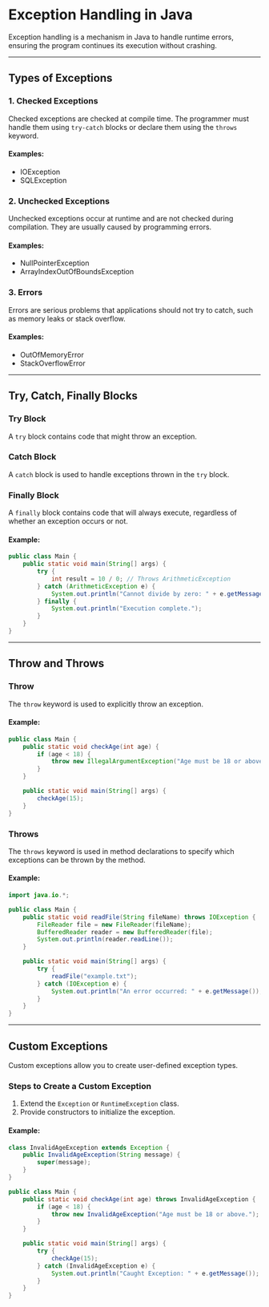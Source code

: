 # Exception Handling in Java

Exception handling is a mechanism in Java to handle runtime errors, ensuring the program continues its execution without crashing.

---

## Types of Exceptions

### 1. Checked Exceptions
Checked exceptions are checked at compile time. The programmer must handle them using `try-catch` blocks or declare them using the `throws` keyword.

#### Examples:
- IOException
- SQLException

### 2. Unchecked Exceptions
Unchecked exceptions occur at runtime and are not checked during compilation. They are usually caused by programming errors.

#### Examples:
- NullPointerException
- ArrayIndexOutOfBoundsException

### 3. Errors
Errors are serious problems that applications should not try to catch, such as memory leaks or stack overflow.

#### Examples:
- OutOfMemoryError
- StackOverflowError

---

## Try, Catch, Finally Blocks

### Try Block
A `try` block contains code that might throw an exception.

### Catch Block
A `catch` block is used to handle exceptions thrown in the `try` block.

### Finally Block
A `finally` block contains code that will always execute, regardless of whether an exception occurs or not.

#### Example:
```java
public class Main {
    public static void main(String[] args) {
        try {
            int result = 10 / 0; // Throws ArithmeticException
        } catch (ArithmeticException e) {
            System.out.println("Cannot divide by zero: " + e.getMessage());
        } finally {
            System.out.println("Execution complete.");
        }
    }
}
```

---

## Throw and Throws

### Throw
The `throw` keyword is used to explicitly throw an exception.

#### Example:
```java
public class Main {
    public static void checkAge(int age) {
        if (age < 18) {
            throw new IllegalArgumentException("Age must be 18 or above.");
        }
    }

    public static void main(String[] args) {
        checkAge(15);
    }
}
```

### Throws
The `throws` keyword is used in method declarations to specify which exceptions can be thrown by the method.

#### Example:
```java
import java.io.*;

public class Main {
    public static void readFile(String fileName) throws IOException {
        FileReader file = new FileReader(fileName);
        BufferedReader reader = new BufferedReader(file);
        System.out.println(reader.readLine());
    }

    public static void main(String[] args) {
        try {
            readFile("example.txt");
        } catch (IOException e) {
            System.out.println("An error occurred: " + e.getMessage());
        }
    }
}
```

---

## Custom Exceptions

Custom exceptions allow you to create user-defined exception types.

### Steps to Create a Custom Exception
1. Extend the `Exception` or `RuntimeException` class.
2. Provide constructors to initialize the exception.

#### Example:
```java
class InvalidAgeException extends Exception {
    public InvalidAgeException(String message) {
        super(message);
    }
}

public class Main {
    public static void checkAge(int age) throws InvalidAgeException {
        if (age < 18) {
            throw new InvalidAgeException("Age must be 18 or above.");
        }
    }

    public static void main(String[] args) {
        try {
            checkAge(15);
        } catch (InvalidAgeException e) {
            System.out.println("Caught Exception: " + e.getMessage());
        }
    }
}
```


